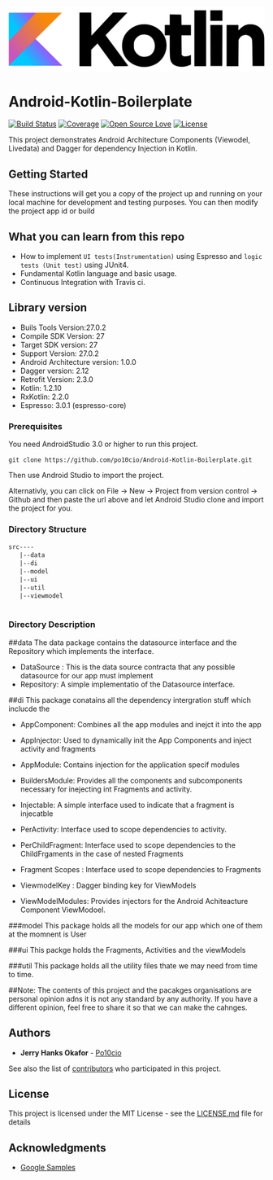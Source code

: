 ![](./Kotlin_logo_image_picture.png)

# Android-Kotlin-Boilerplate

[![Build Status](https://travis-ci.org/po10cio/Android-Kotlin-Boilerplate.svg?branch=master)](https://travis-ci.org/po10cio/Android-Kotlin-Boilerplate)
[![Coverage](https://img.shields.io/codecov/c/github/po10cio/Android-Kotlin-Boilerplate/master.svg)](https://codecov.io/gh/po10cio/Android-Kotlin-Boilerplate) 
[![Open Source Love](https://badges.frapsoft.com/os/v1/open-source.svg?v=102)](https://github.com/ellerbrock/open-source-badge/)
[![License](https://img.shields.io/badge/License-MIT-blue.svg)](https://github.com/po10cio/Android-Kotlin-Boilerplate/blob/master/LICENSE.md) 

This project demonstrates Android Architecture Components (Viewodel, Livedata) and Dagger for dependency Injection in Kotlin.

## Getting Started

These instructions will get you a copy of the project up and running on your local machine for development and testing purposes. You can then modify the project app id or build 

## What you can learn from this repo

- How to implement `UI tests(Instrumentation)` using Espresso and `logic tests (Unit test)` using JUnit4.
- Fundamental Kotlin language and basic usage.
- Continuous Integration with Travis ci.

## Library version

- Buils Tools Version:27.0.2
- Compile SDK Version: 27
- Target SDK version: 27
- Support Version: 27.0.2
- Android Architecture version: 1.0.0
- Dagger version: 2.12
- Retrofit Version: 2.3.0
- Kotlin: 1.2.10
- RxKotlin: 2.2.0
- Espresso: 3.0.1 (espresso-core)


### Prerequisites

You need AndroidStudio 3.0 or higher to run this project.

```
git clone https://github.com/po10cio/Android-Kotlin-Boilerplate.git

```
Then use Android Studio to import the project.

Alternativly, you can click on File -> New -> Project from version control -> Github and then paste the url above and let Android Studio clone and import the project for you.

### Directory Structure
```
src----
   |--data
   |--di
   |--model
   |--ui
   |--util
   |--viewmodel


```

### Directory Description

##data
The data package contains the datasource interface and the Repository which implements the interface.

* DataSource : This is the data source contracta that any possible datasource for our app must implement
* Repository: A simple implementatio of the Datasource interface.

##di
This package conatains all the dependency intergration stuff which  inclucde the 


* AppComponent: Combines all the app modules and inejct it into the app

* AppInjector: Used to dynamically init the App Components and inject activity and fragments
* AppModule: Contains injection for the application specif modules
* BuildersModule: Provides all the components and subcomponents necessary for inejecting int Fragments and activity.
* Injectable: A simple interface used to indicate that a fragment is injecatble
* PerActivity: Interface used to scope dependencies to activity.
* PerChildFragment: Interface used to scope dependencies to the ChildFrgaments in the case of nested  Fragments
* Fragment Scopes : Interface used to scope dependencies to Fragments
* ViewmodelKey : Dagger binding key for ViewModels
* ViewModelModules: Provides injectors for the Android Achiteacture Component ViewModoel.

###model
This package holds all the models for our app which one of them at the momnent is User

###ui
This packge holds the Fragments, Activities and the viewModels

###util
This package holds all the utility files thate we may need from time to time.

##Note:
The contents of this project and the pacakges organisations are personal opinion adns it is not any standard by any authority. If you have a different opinion, feel free to share it so that we can make the cahnges.

## Authors

* **Jerry Hanks Okafor**  - [Po10cio](https://github.com/Po10cio)

See also the list of [contributors](https://github.com/Android-Kotlin-Boilerplate/contributors) who participated in this project.

## License

This project is licensed under the MIT License - see the [LICENSE.md](LICENSE.md) file for details

## Acknowledgments

* [Google Samples](https://github.com/googlesamples/android-architecture-components)
